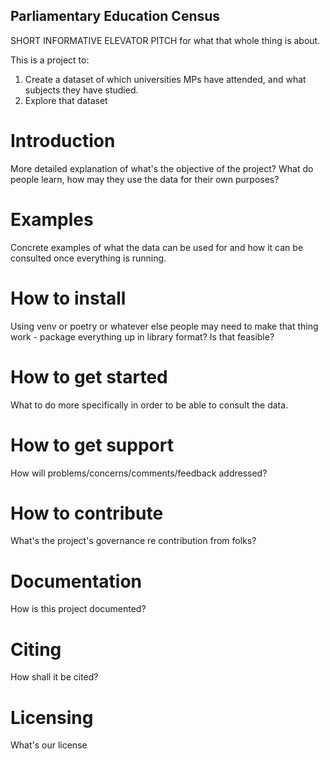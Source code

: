 ## Parliamentary Education Census

SHORT INFORMATIVE ELEVATOR PITCH for what that whole thing is about.

This is a project to:

1. Create a dataset of which universities MPs have attended, and what subjects they have studied.
2. Explore that dataset

# Introduction

More detailed explanation of what's the objective of the project? What do people learn, how may they use the data for their own purposes?

# Examples

Concrete examples of what the data can be used for and how it can be consulted once everything is running.

# How to install

Using venv or poetry or whatever else people may need to make that thing work - package everything up in library format? Is that feasible?

# How to get started

What to do more specifically in order to be able to consult the data.

# How to get support

How will problems/concerns/comments/feedback addressed?

# How to contribute

What's the project's governance re contribution from folks?

# Documentation

How is this project documented?

# Citing

How shall it be cited?

# Licensing

What's our license
